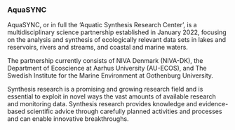 ### AquaSYNC

AquaSYNC, or in full the ‘Aquatic Synthesis Research Center’, is a multidisciplinary science partnership established in January 2022, focusing on the analysis and synthesis of ecologically relevant data sets in lakes and reservoirs, rivers and streams, and coastal and marine waters. 

The partnership currently consists of NIVA Denmark (NIVA-DK), the Department of Ecoscience at Aarhus University (AU-ECOS), and The Swedish Institute for the Marine Environment at Gothenburg University.

Synthesis research is a promising and growing research field and is essential to exploit in novel ways the vast amounts of available research and monitoring data. Synthesis research provides knowledge and evidence-based scientific advice through carefully planned activities and processes and can enable innovative breakthroughs. 

